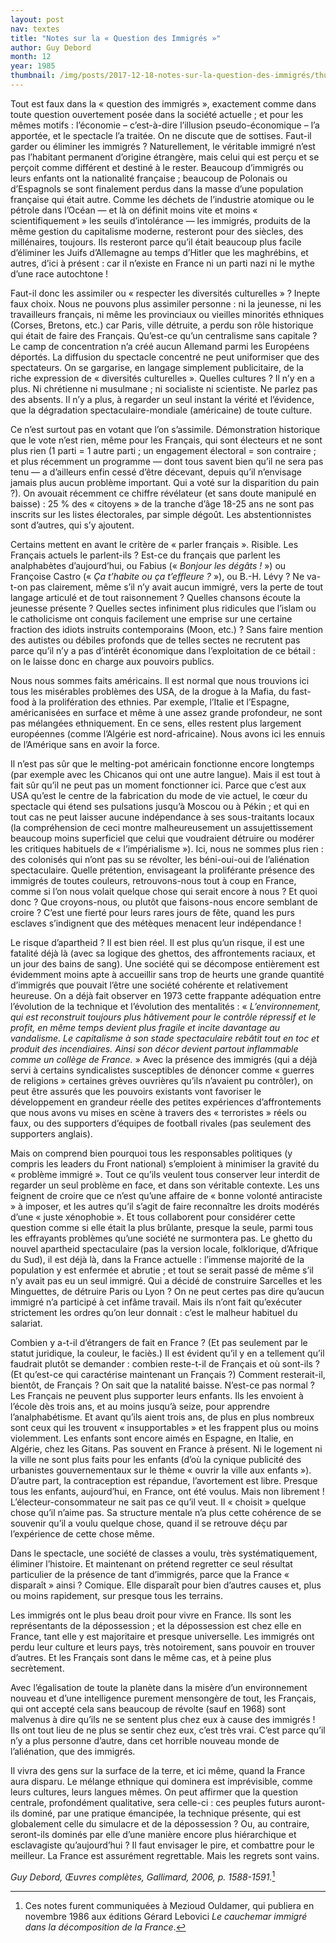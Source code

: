 ```yaml
---
layout: post
nav: textes
title: "Notes sur la « Question des Immigrés »"
author: Guy Debord
month: 12
year: 1985
thumbnail: /img/posts/2017-12-18-notes-sur-la-question-des-immigrés/thumbnail.jpg
---
```


Tout est faux dans la «&nbsp;question des immigrés&nbsp;», exactement comme dans toute question ouvertement posée dans la société actuelle ; et pour les mêmes motifs : l’économie – c’est-à-dire l’illusion pseudo-économique – l’a apportée, et le spectacle l’a traitée. On ne discute que de sottises. Faut-il garder ou éliminer les immigrés ? Naturellement, le véritable immigré n’est pas l’habitant permanent d’origine étrangère, mais celui qui est perçu et se perçoit comme différent et destiné à le rester. Beaucoup d’immigrés ou leurs enfants ont la nationalité française ; beaucoup de Polonais ou d’Espagnols se sont finalement perdus dans la masse d’une population française qui était autre. Comme les déchets de l’industrie atomique ou le pétrole dans l’Océan — et là on définit moins vite et moins « scientifiquement » les seuils d’intolérance — les immigrés, produits de la même gestion du capitalisme moderne, resteront pour des siècles, des millénaires, toujours. Ils resteront parce qu’il était beaucoup plus facile d’éliminer les Juifs d’Allemagne au temps d’Hitler que les maghrébins, et autres, d’ici à présent : car il n’existe en France ni un parti nazi ni le mythe d’une race autochtone !

Faut-il donc les assimiler ou « respecter les diversités culturelles » ? Inepte faux choix. Nous ne pouvons plus assimiler personne : ni la jeunesse, ni les travailleurs français, ni même les provinciaux ou vieilles minorités ethniques (Corses, Bretons, etc.) car Paris, ville détruite, a perdu son rôle historique qui était de faire des Français. Qu’est-ce qu’un centralisme sans capitale ? Le camp de concentration n’a créé aucun Allemand parmi les Européens déportés. La diffusion du spectacle concentré ne peut uniformiser que des spectateurs. On se gargarise, en langage simplement publicitaire, de la riche expression de « diversités culturelles ». Quelles cultures ? Il n’y en a plus. Ni chrétienne ni musulmane ; ni socialiste ni scientiste. Ne parlez pas des absents. Il n’y a plus, à regarder un seul instant la vérité et l’évidence, que la dégradation spectaculaire-mondiale (américaine) de toute culture.

Ce n’est surtout pas en votant que l’on s’assimile. Démonstration historique que le vote n’est rien, même pour les Français, qui sont électeurs et ne sont plus rien (1 parti = 1 autre parti ; un engagement électoral = son contraire ; et plus récemment un programme — dont tous savent bien qu’il ne sera pas tenu — a d’ailleurs enfin cessé d’être décevant, depuis qu’il n’envisage jamais plus aucun problème important. Qui a voté sur la disparition du pain ?). On avouait récemment ce chiffre révélateur (et sans doute manipulé en baisse) : 25 % des « citoyens » de la tranche d’âge 18-25 ans ne sont pas inscrits sur les listes électorales, par simple dégoût. Les abstentionnistes sont d’autres, qui s’y ajoutent.

Certains mettent en avant le critère de « parler français ». Risible. Les Français actuels le parlent-ils ? Est-ce du français que parlent les analphabètes d’aujourd’hui, ou Fabius (« *Bonjour les dégâts !* ») ou Françoise Castro (« *Ça t’habite ou ça t’effleure ?* »), ou B.-H. Lévy ? Ne va-t-on pas clairement, même s’il n’y avait aucun immigré, vers la perte de tout langage articulé et de tout raisonnement ? Quelles chansons écoute la jeunesse présente ? Quelles sectes infiniment plus ridicules que l’islam ou le catholicisme ont conquis facilement une emprise sur une certaine fraction des idiots instruits contemporains (Moon, etc.) ? Sans faire mention des autistes ou débiles profonds que de telles sectes ne recrutent pas parce qu’il n’y a pas d’intérêt économique dans l’exploitation de ce bétail : on le laisse donc en charge aux pouvoirs publics.

Nous nous sommes faits américains. Il est normal que nous trouvions ici tous les misérables problèmes des USA, de la drogue à la Mafia, du fast-food à la prolifération des ethnies. Par exemple, l’Italie et l’Espagne, américanisées en surface et même à une assez grande profondeur, ne sont pas mélangées ethniquement. En ce sens, elles restent plus largement européennes (comme l’Algérie est nord-africaine). Nous avons ici les ennuis de l’Amérique sans en avoir la force.

Il n’est pas sûr que le melting-pot américain fonctionne encore longtemps (par exemple avec les Chicanos qui ont une autre langue). Mais il est tout à fait sûr qu’il ne peut pas un moment fonctionner ici. Parce que c’est aux USA qu’est le centre de la fabrication du mode de vie actuel, le cœur du spectacle qui étend ses pulsations jusqu’à Moscou ou à Pékin ; et qui en tout cas ne peut laisser aucune indépendance à ses sous-traitants locaux (la compréhension de ceci montre malheureusement un assujettissement beaucoup moins superficiel que celui que voudraient détruire ou modérer les critiques habituels de « l’impérialisme »). Ici, nous ne sommes plus rien : des colonisés qui n’ont pas su se révolter, les béni-oui-oui de l’aliénation spectaculaire. Quelle prétention, envisageant la proliférante présence des immigrés de toutes couleurs, retrouvons-nous tout à coup en France, comme si l’on nous volait quelque chose qui serait encore à nous ? Et quoi donc ? Que croyons-nous, ou plutôt que faisons-nous encore semblant de croire ? C’est une fierté pour leurs rares jours de fête, quand les purs esclaves s’indignent que des métèques menacent leur indépendance !

Le risque d’apartheid ? Il est bien réel. Il est plus qu’un risque, il est une fatalité déjà là (avec sa logique des ghettos, des affrontements raciaux, et un jour des bains de sang). Une société qui se décompose entièrement est évidemment moins apte à accueillir sans trop de heurts une grande quantité d’immigrés que pouvait l’être une société cohérente et relativement heureuse. On a déjà fait observer en 1973 cette frappante adéquation entre l’évolution de la technique et l’évolution des mentalités : « *L’environnement, qui est reconstruit toujours plus hâtivement pour le contrôle répressif et le profit, en même temps devient plus fragile et incite davantage au vandalisme. Le capitalisme à son stade spectaculaire rebâtit tout en toc et produit des incendiaires. Ainsi son décor devient partout inflammable comme un collège de France.* » Avec la présence des immigrés (qui a déjà servi à certains syndicalistes susceptibles de dénoncer comme « guerres de religions » certaines grèves ouvrières qu’ils n’avaient pu contrôler), on peut être assurés que les pouvoirs existants vont favoriser le développement en grandeur réelle des petites expériences d’affrontements que nous avons vu mises en scène à travers des « terroristes » réels ou faux, ou des supporters d’équipes de football rivales (pas seulement des supporters anglais).

Mais on comprend bien pourquoi tous les responsables politiques (y compris les leaders du Front national) s’emploient à minimiser la gravité du « problème immigré ». Tout ce qu’ils veulent tous conserver leur interdit de regarder un seul problème en face, et dans son véritable contexte. Les uns feignent de croire que ce n’est qu’une affaire de « bonne volonté antiraciste » à imposer, et les autres qu’il s’agit de faire reconnaître les droits modérés d’une « juste xénophobie ». Et tous collaborent pour considérer cette question comme si elle était la plus brûlante, presque la seule, parmi tous les effrayants problèmes qu’une société ne surmontera pas. Le ghetto du nouvel apartheid spectaculaire (pas la version locale, folklorique, d’Afrique du Sud), il est déjà là, dans la France actuelle : l’immense majorité de la population y est enfermée et abrutie ; et tout se serait passé de même s’il n’y avait pas eu un seul immigré. Qui a décidé de construire Sarcelles et les Minguettes, de détruire Paris ou Lyon ? On ne peut certes pas dire qu’aucun immigré n’a participé à cet infâme travail. Mais ils n’ont fait qu’exécuter strictement les ordres qu’on leur donnait : c’est le malheur habituel du salariat.

Combien y a-t-il d’étrangers de fait en France ? (Et pas seulement par le statut juridique, la couleur, le faciès.) Il est évident qu’il y en a tellement qu’il faudrait plutôt se demander : combien reste-t-il de Français et où sont-ils ? (Et qu’est-ce qui caractérise maintenant un Français ?) Comment resterait-il, bientôt, de Français ? On sait que la natalité baisse. N’est-ce pas normal ? Les Français ne peuvent plus supporter leurs enfants. Ils les envoient à l’école dès trois ans, et au moins jusqu’à seize, pour apprendre l’analphabétisme. Et avant qu’ils aient trois ans, de plus en plus nombreux sont ceux qui les trouvent « insupportables » et les frappent plus ou moins violemment. Les enfants sont encore aimés en Espagne, en Italie, en Algérie, chez les Gitans. Pas souvent en France à présent. Ni le logement ni la ville ne sont plus faits pour les enfants (d’où la cynique publicité des urbanistes gouvernementaux sur le thème « ouvrir la ville aux enfants »). D’autre part, la contraception est répandue, l’avortement est libre. Presque tous les enfants, aujourd’hui, en France, ont été voulus. Mais non librement ! L’électeur-consommateur ne sait pas ce qu’il veut. Il « choisit » quelque chose qu’il n’aime pas. Sa structure mentale n’a plus cette cohérence de se souvenir qu’il a voulu quelque chose, quand il se retrouve déçu par l’expérience de cette chose même.

Dans le spectacle, une société de classes a voulu, très systématiquement, éliminer l’histoire. Et maintenant on prétend regretter ce seul résultat particulier de la présence de tant d’immigrés, parce que la France « disparaît » ainsi ? Comique. Elle disparaît pour bien d’autres causes et, plus ou moins rapidement, sur presque tous les terrains.

Les immigrés ont le plus beau droit pour vivre en France. Ils sont les représentants de la dépossession ; et la dépossession est chez elle en France, tant elle y est majoritaire et presque universelle. Les immigrés ont perdu leur culture et leurs pays, très notoirement, sans pouvoir en trouver d’autres. Et les Français sont dans le même cas, et à peine plus secrètement.

Avec l’égalisation de toute la planète dans la misère d’un environnement nouveau et d’une intelligence purement mensongère de tout, les Français, qui ont accepté cela sans beaucoup de révolte (sauf en 1968) sont malvenus à dire qu’ils ne se sentent plus chez eux à cause des immigrés ! Ils ont tout lieu de ne plus se sentir chez eux, c’est très vrai. C’est parce qu’il n’y a plus personne d’autre, dans cet horrible nouveau monde de l’aliénation, que des immigrés.

Il vivra des gens sur la surface de la terre, et ici même, quand la France aura disparu. Le mélange ethnique qui dominera est imprévisible, comme leurs cultures, leurs langues mêmes. On peut affirmer que la question centrale, profondément qualitative, sera celle-ci : ces peuples futurs auront-ils dominé, par une pratique émancipée, la technique présente, qui est globalement celle du simulacre et de la dépossession ? Ou, au contraire, seront-ils dominés par elle d’une manière encore plus hiérarchique et esclavagiste qu’aujourd’hui ? Il faut envisager le pire, et combattre pour le meilleur. La France est assurément regrettable. Mais les regrets sont vains.

*Guy Debord, Œuvres complètes, Gallimard, 2006, p. 1588-1591.*[^1]

[^1]: Ces notes furent communiquées à Mezioud Ouldamer, qui publiera en novembre 1986 aux éditions Gérard Lebovici *Le cauchemar immigré dans la décomposition de la France*.
